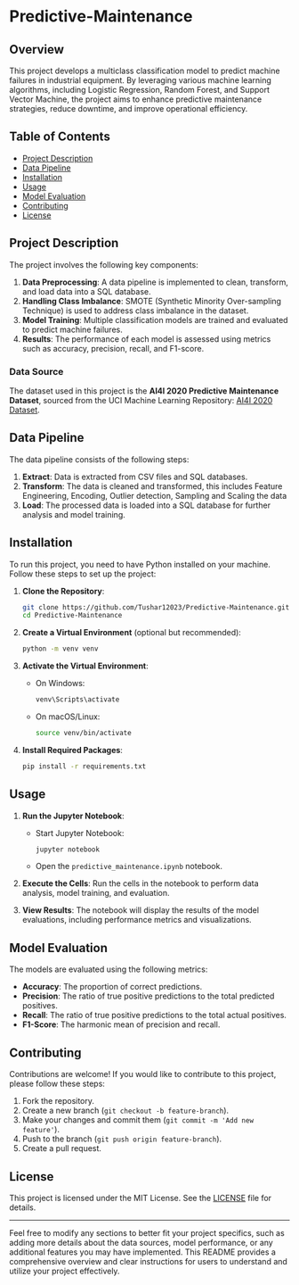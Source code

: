 # Predictive-Maintenance

## Overview

This project develops a multiclass classification model to predict machine failures in industrial equipment. By leveraging various machine learning algorithms, including Logistic Regression, Random Forest, and Support Vector Machine, the project aims to enhance predictive maintenance strategies, reduce downtime, and improve operational efficiency.

## Table of Contents

- [Project Description](#project-description)
- [Data Pipeline](#data-pipeline)
- [Installation](#installation)
- [Usage](#usage)
- [Model Evaluation](#model-evaluation)
- [Contributing](#contributing)
- [License](#license)

## Project Description

The project involves the following key components:

1. **Data Preprocessing**: A data pipeline is implemented to clean, transform, and load data into a SQL database.
2. **Handling Class Imbalance**: SMOTE (Synthetic Minority Over-sampling Technique) is used to address class imbalance in the dataset.
3. **Model Training**: Multiple classification models are trained and evaluated to predict machine failures.
4. **Results**: The performance of each model is assessed using metrics such as accuracy, precision, recall, and F1-score.

### Data Source

The dataset used in this project is the **AI4I 2020 Predictive Maintenance Dataset**, sourced from the UCI Machine Learning Repository: [AI4I 2020 Dataset](https://archive.ics.uci.edu/dataset/601/ai4i+2020+predictive+maintenance+dataset).

## Data Pipeline

The data pipeline consists of the following steps:

1. **Extract**: Data is extracted from CSV files and SQL databases.
2. **Transform**: The data is cleaned and transformed, this includes Feature Engineering, Encoding, Outlier detection, Sampling and Scaling the data
3. **Load**: The processed data is loaded into a SQL database for further analysis and model training.

## Installation

To run this project, you need to have Python installed on your machine. Follow these steps to set up the project:

1. **Clone the Repository**:
   ```bash
   git clone https://github.com/Tushar12023/Predictive-Maintenance.git
   cd Predictive-Maintenance
   ```

2. **Create a Virtual Environment** (optional but recommended):
   ```bash
   python -m venv venv
   ```

3. **Activate the Virtual Environment**:
   - On Windows:
     ```bash
     venv\Scripts\activate
     ```
   - On macOS/Linux:
     ```bash
     source venv/bin/activate
     ```

4. **Install Required Packages**:
   ```bash
   pip install -r requirements.txt
   ```

## Usage

1. **Run the Jupyter Notebook**:
   - Start Jupyter Notebook:
     ```bash
     jupyter notebook
     ```
   - Open the `predictive_maintenance.ipynb` notebook.

2. **Execute the Cells**: Run the cells in the notebook to perform data analysis, model training, and evaluation.

3. **View Results**: The notebook will display the results of the model evaluations, including performance metrics and visualizations.

## Model Evaluation

The models are evaluated using the following metrics:

- **Accuracy**: The proportion of correct predictions.
- **Precision**: The ratio of true positive predictions to the total predicted positives.
- **Recall**: The ratio of true positive predictions to the total actual positives.
- **F1-Score**: The harmonic mean of precision and recall.

## Contributing

Contributions are welcome! If you would like to contribute to this project, please follow these steps:

1. Fork the repository.
2. Create a new branch (`git checkout -b feature-branch`).
3. Make your changes and commit them (`git commit -m 'Add new feature'`).
4. Push to the branch (`git push origin feature-branch`).
5. Create a pull request.

## License

This project is licensed under the MIT License. See the [LICENSE](LICENSE) file for details.

---

Feel free to modify any sections to better fit your project specifics, such as adding more details about the data sources, model performance, or any additional features you may have implemented. This README provides a comprehensive overview and clear instructions for users to understand and utilize your project effectively.





   
